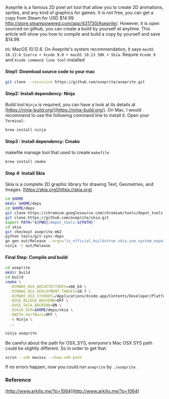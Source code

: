 Aseprite is a famous 2D pixel art tool that allow you to create 2D animations, sprites, and any kind of graphics for games. It is not free, you can get a copy from Steam for USD $14.99. http://store.steampowered.com/app/431730/Aseprite/. However, it is open sourced on github, you can create a build by yourself at anytime. This article will show you how to compile and build a copy by yourself and save $14.99.


`OS`: MacOS 10.12.6. On Aseprite's system recommendation, it says `macOS 10.12.6 Sierra + Xcode 9.0 + macOS 10.13 SDK + Skia`.
Require `Xcode 9` and `Xcode command line tool` installed


#### Step1: Download source code to your mac

```bash
git clone --recursive https://github.com/aseprite/aseprite.git
```

#### Step2: Install dependency: Ninja

Build tool `Ninja` is required, you can have a look at its details at [https://ninja-build.org/](https://ninja-build.org/). On Mac, I would recommend to use the following command line to install it. Open your `Terminal`:

```bash
brew install ninja
```

#### Step3 : Install dependency: Cmake

makefile manage tool that used to create `makefile`
```bash
brew install cmake
```


#### Step 4: Install Skia

Skia is a complete 2D graphic library for drawing Text, Geometries, and Images. [https://skia.org](https://skia.org)

```bash
cd $HOME
mkdir $HOME/deps
cd $HOME/deps
git clone https://chromium.googlesource.com/chromium/tools/depot_tools.git
git clone https://github.com/aseprite/skia.git
export PATH="${PWD}/depot_tools:${PATH}"
cd skia
git checkout aseprite-m62
python tools/git-sync-deps
gn gen out/Release --args="is_official_build=true skia_use_system_expat=false skia_use_system_icu=false skia_use_system_libjpeg_turbo=false skia_use_system_libpng=false skia_use_system_libwebp=false skia_use_system_zlib=false"
ninja -C out/Release
```

#### Final Step: Compile and build

```bash
cd aseprite
mkdir build
cd build
cmake \
  -DCMAKE_OSX_ARCHITECTURES=x86_64 \
  -DCMAKE_OSX_DEPLOYMENT_TARGET=10.7 \
  -DCMAKE_OSX_SYSROOT=/Applications/Xcode.app/Contents/Developer/Platforms/MacOSX.platform/Developer/SDKs/MacOSX10.12.sdk \
  -DUSE_ALLEG4_BACKEND=OFF \
  -DUSE_SKIA_BACKEND=ON \
  -DSKIA_DIR=$HOME/deps/skia \
  -DWITH_HarfBuzz=OFF \
  -G Ninja \
  ..

ninja aseprite
```

Be careful about the path for OSX_SYS, everyone's Mac OSX SYS path could be slightly different. So in order to get that:

```bash
xcrun --sdk macosx --show-sdk-path
```

If no errors happen, now you could run `aseprite` by `./aseprite`.



### Reference
[http://www.arkilis.me/?p=1064](http://www.arkilis.me/?p=1064)






